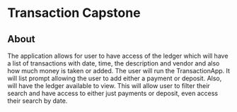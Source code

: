 # Transaction Capstone

## About 
The application allows for user to have access of the ledger which will have a list of transactions with 
date, time, the description and vendor and also how much money is taken or added.
The user will run the TransactionApp. It will list prompt allowing the user to add either a
payment or deposit. Also, will have the ledger available to view. This will allow user to 
filter their search and have access to either just payments or deposit, even access their 
search by date. 